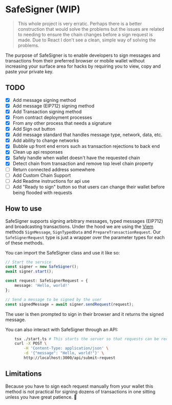 # SafeSigner (WIP)
>This whole project is very erratic. Perhaps there is a better construction that would solve the problems but the issues are related to needing to ensure the chain changes before a sign request is made. Due to React I don't see a clean, simple way of solving the problems.

The purpose of SafeSigner is to enable developers to sign messages and transactions from their preferred browser or mobile wallet without increasing your surface area for hacks by requiring you to view, copy and paste your private key.

## TODO
- [x] Add message signing method
- [x] Add message (EIP712) signing method
- [x] Add Transaction signing method
- [x] From contract deployment processes
- [x] From any other process that needs a signature
- [x] Add Sign out button
- [x] Add message standard that handles message type, network, data, etc.
- [x] Add ability to change networks
- [x] Bubble up front end errors such as transaction rejections to back end
- [x] Clean up api responses
- [x] Safely handle when wallet doesn't have the requested chain
- [x] Detect chain from transaction and remove top level chain property
- [ ] Return connected address somewhere
- [ ] Add Custom Chain Support
- [ ] Add Readme instructions for api use
- [ ] Add "Ready to sign" button so that users can change their wallet before being flooded with requests

## How to use

SafeSigner supports signing arbitrary messages, typed messages (EIP712) and broadcasting transactions.
Under the hood we are using the [Viem](https://viem.sh/) methods `SignMessage`, `SignTypedData` and `PrepareTransactionRequest`.
Our `SafeSignerRequest` type is just a wrapper over the parameter types for each of these methods.

You can import the SafeSigner class and use it like so:
```typescript
// Start the service
const signer = new SafeSigner();
await signer.start();

const request: SafeSignerRequest = {
    message: 'Hello, world!'
};

// Send a message to be signed by the user
const signedMessage = await signer.sendRequest(request);
```
The user is then prompted to sign in their browser and it returns the signed message.

You can also interact with SafeSigner through an API:
```bash
    tsx ./start.ts # This starts the server so that requests can be received
    curl -X POST \
        -H 'Content-Type: application/json' \
        -d '{"message": "Hello, world!"}' \
        http://localhost:3000/api/submit-request

```

## Limitations
Because you have to sign each request manually from your wallet this method is not practical for signing dozens of transactions in one sitting unless you have great patience. 🧘
